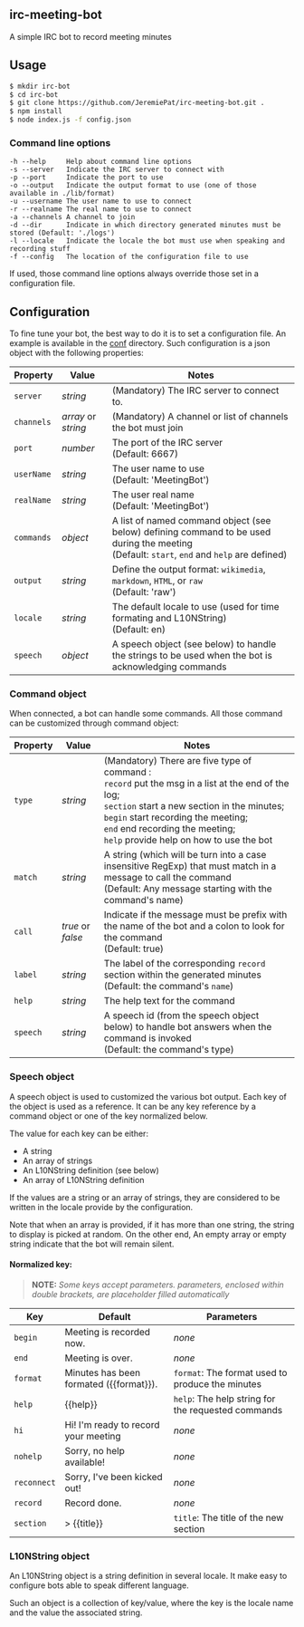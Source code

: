 irc-meeting-bot
-------------------------------------------------------------------------------

A simple IRC bot to record meeting minutes

## Usage

```bash
$ mkdir irc-bot
$ cd irc-bot
$ git clone https://github.com/JeremiePat/irc-meeting-bot.git .
$ npm install
$ node index.js -f config.json
```

### Command line options

```
-h --help     Help about command line options
-s --server   Indicate the IRC server to connect with
-p --port     Indicate the port to use
-o --output   Indicate the output format to use (one of those available in ./lib/format)
-u --username The user name to use to connect
-r --realname The real name to use to connect
-a --channels A channel to join
-d --dir      Indicate in which directory generated minutes must be stored (Default: './logs')
-l --locale   Indicate the locale the bot must use when speaking and recording stuff
-f --config   The location of the configuration file to use
```

If used, those command line options always override those set in a
configuration file.

## Configuration

To fine tune your bot, the best way to do it is to set a configuration file. An
example is available in the [conf](./conf) directory. Such configuration is a
json object with the following properties:

| Property   | Value               | Notes
| ---------- | ------------------- | --------------
| `server`   | _string_            | (Mandatory) The IRC server to connect to.
| `channels` | _array_ or _string_ | (Mandatory) A channel or list of channels the bot must join
| `port`     | _number_            | The port of the IRC server <br>(Default: 6667)
| `userName` | _string_            | The user name to use <br>(Default: 'MeetingBot')
| `realName` | _string_            | The user real name <br>(Default: 'MeetingBot')
| `commands` | _object_            | A list of named command object (see below) defining command to be used during the meeting <br>(Default: `start`, `end` and `help` are defined)
| `output`   | _string_            | Define the output format: `wikimedia`, `markdown`, `HTML`, or `raw` <br>(Default: 'raw')
| `locale`   | _string_            | The default locale to use (used for time formating and L10NString)<br>(Default: en)
| `speech`   | _object_            | A speech object (see below) to handle the strings to be used when the bot is acknowledging commands

### Command object

When connected, a bot can handle some commands. All those command can be
customized through command object:

| Property   | Value    | Notes
| ---------- | -------- | --------------
| `type`     | _string_ | (Mandatory) There are five type of command : <br>`record` put the msg in a list at the end of the log; <br>`section` start a new section in the minutes; <br>`begin` start recording the meeting; <br>`end` end recording the meeting; <br>`help` provide help on how to use the bot
| `match`    | _string_ | A string (which will be turn into a case insensitive RegExp) that must match in a message to call the command <br>(Default: Any message starting with the command's name)
| `call`     | _true_ or _false_ | Indicate if the message must be prefix with the name of the bot and a colon to look for the command <br>(Default: true)
| `label`    | _string_ | The label of the corresponding `record` section within the generated minutes <br>(Default: the command's `name`)
| `help`     | _string_ | The help text for the command
| `speech`   | _string_ | A speech id (from the speech object below) to handle bot answers when the command is invoked<br>(Default: the command's type)

### Speech object

A speech object is used to customized the various bot output. Each key of the
object is used as a reference. It can be any key reference by a command object
or one of the key normalized below.

The value for each key can be either:
 * A string
 * An array of strings
 * An L10NString definition (see below)
 * An array of L10NString definition

If the values are a string or an array of strings, they are considered to be
written in the locale provide by the configuration.

Note that when an array is provided, if it has more than one string, the string
to display is picked at random. On the other end, An empty array or empty
string indicate that the bot will remain silent.

#### Normalized key:

> __NOTE:__ _Some keys accept parameters. parameters, enclosed within double
  brackets, are placeholder filled automatically_

| Key         | Default                                 | Parameters
| ----------- | --------------------------------------- | -------------------
| `begin`     | Meeting is recorded now.                | _none_
| `end`       | Meeting is over.                        | _none_
| `format`    | Minutes has been formated ({{format}}). | `format`: The format used to produce the minutes
| `help`      | {{help}}                                | `help`: The help string for the requested commands
| `hi`        | Hi! I'm ready to record your meeting    | _none_
| `nohelp`    | Sorry, no help available!               | _none_
| `reconnect` | Sorry, I've been kicked out!            | _none_
| `record`    | Record done.                            | _none_
| `section`   | > {{title}}                             | `title`: The title of the new section


### L10NString object

An L10NString object is a string definition in several locale. It make easy to
configure bots able to speak different language.

Such an object is a collection of key/value, where the key is the locale name
and the value the associated string.

